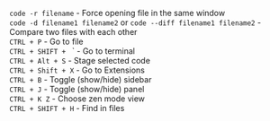 
`code -r filename` - Force opening file in the same window <br/>
`code -d filename1 filename2` or `code --diff filename1 filename2` - Compare two files with each other  <br/>
`CTRL + P` - Go to file <br/>
`CTRL + SHIFT + ` \` - Go to terminal <br/>
`CTRL + Alt + S` - Stage selected code <br/>
`CTRL + Shift + X` - Go to Extensions <br/>
`CTRL + B` - Toggle (show/hide) sidebar <br/>
`CTRL + J` - Toggle (show/hide) panel <br/>
`CTRL + K Z` - Choose zen mode view <br/>
`CTRL + SHIFT + H` - Find in files <br/>
